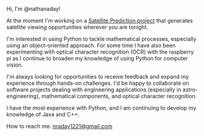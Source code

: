 Hi, I'm @nathanaday!

At the moment I'm working on a [Satellite Prediction project](https://github.com/nathanaday/SatellitePrediction) that generates satellite viewing opportunities wherever you are tonight.


I'm interested in using Python to tackle mathematical processes, especially using an object-oriented approach. For some time I have also been experimenting with optical character recognition (OCR) with the raspberry pi as I continue to broaden my knowledge of using Python for computer vision.

I'm always looking for opportunities to receive feedback and expand my experience through hands-on challenges. I'd be happy to collaborate on software projects dealing with engineering applications (especially in astro-engineering), mathematical components, and optical character recognition.

I have the most experience with Python, and I am continuing to develop my knowledge of Java and C++. 

How to reach me:
nraday1221@gmail.com
